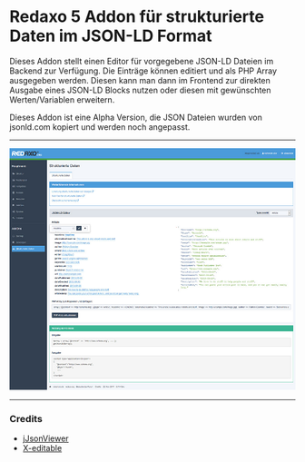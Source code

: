 Redaxo 5 Addon für strukturierte Daten im JSON-LD Format
=================================

Dieses Addon stellt einen Editor für vorgegebene JSON-LD Dateien im Backend zur Verfügung. Die Einträge können editiert und als PHP Array ausgegeben werden. Diesen kann man dann im Frontend zur direkten Ausgabe eines JSON-LD Blocks nutzen oder diesen mit gewünschten Werten/Variablen erweitern.

Dieses Addon ist eine Alpha Version, die JSON Dateien wurden von jsonld.com kopiert und werden noch angepasst.

___
![Screenshot](https://raw.githubusercontent.com/eaCe/strucdata/assets/screen.jpg)

___
### Credits

- [jJsonViewer](https://github.com/Shridhad/jjsonviewer)
- [X-editable](https://github.com/vitalets/x-editable)